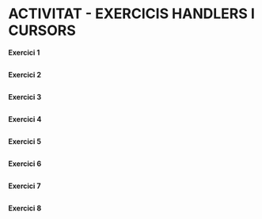 # ACTIVITAT - EXERCICIS HANDLERS I CURSORS

**Exercici 1**

```mysql

```

**Exercici 2**

```mysql

```

**Exercici 3**

```mysql

```

**Exercici 4**

```mysql

```

**Exercici 5**

```mysql

```

**Exercici 6**

```mysql

```

**Exercici 7**

```mysql

```

**Exercici 8**

```mysql

```